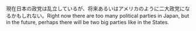<tr><td>現在日本の政党は乱立しているが、将来あるいはアメリカのように二大政党になるかもしれない。<td><tr><tr><td>Right now there are too many political parties in Japan, but in the future, perhaps there will be two big parties like in the States.<td><tr></table>

